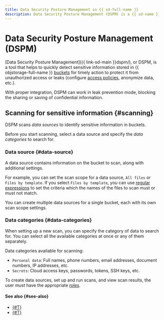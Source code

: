 ```yaml
---
title: Data Security Posture Management in {{ sd-full-name }}
description: Data Security Posture Management (DSPM) is a {{ sd-name }} module that helps detect sensitive information stored in {{ objstorage-full-name }} buckets, as well as assess its impact on security posture and compliance with regulations and industry standards.
---
```


# Data Security Posture Management (DSPM)

[Data Security Posture Management]({{ link-sd-main }}dspm/), or DSPM, is a tool that helps to quickly detect sensitive information stored in {{ objstorage-full-name }} [buckets](../../storage/concepts/bucket.md) for timely action to protect it from unauthorized access or leaks (configure [access policies](../../storage/concepts/policy.md), anonymize data, etc.).

With proper integration, DSPM can work in leak prevention mode, blocking the sharing or saving of confidential information.

## Scanning for sensitive information {#scanning}

DSPM scans _data sources_ to identify sensitive information in buckets.

Before you start scanning, select a data source and specify the _data categories_ to search for. 

### Data source {#data-source}

A data source contains information on the bucket to scan, along with additional settings.

For example, you can set the scan scope for a data source, `All files` or `Files by template`. If you select `Files by template`, you can use [regular expressions](https://en.wikipedia.org/wiki/Regular_expression) to set the criteria which the names of the files to scan must or must not match.

You can create multiple data sources for a single bucket, each with its own scan scope settings.

### Data categories {#data-categories}

When setting up a new scan, you can specify the category of data to search for. You can select all the available categories at once or any of them separately.

Data categories available for scanning:

* `Personal data`: Full names, phone numbers, email addresses, document numbers, IP addresses, etc.
* `Secrets`: Cloud access keys, passwords, tokens, SSH keys, etc.

To create data sources, set up and run scans, and view scan results, the user must have the appropriate [roles](../security/index.md).

#### See also {#see-also}

* [{#T}](../operations/dspm/create-data-source.md)
* [{#T}](../operations/dspm/create-scan.md)
